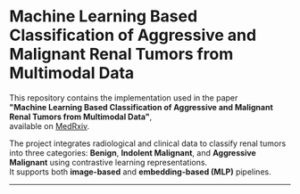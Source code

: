 # Machine Learning Based Classification of Aggressive and Malignant Renal Tumors from Multimodal Data

This repository contains the implementation used in the paper  
**"Machine Learning Based Classification of Aggressive and Malignant Renal Tumors from Multimodal Data"**,  
available on [MedRxiv](https://www.medrxiv.org/).

The project integrates radiological and clinical data to classify renal tumors into three categories: **Benign**, **Indolent Malignant**, and **Aggressive Malignant** using contrastive learning representations.  
It supports both **image-based** and **embedding-based (MLP)** pipelines.

---



